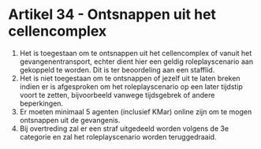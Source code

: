 # Artikel 34 - Ontsnappen uit het cellencomplex

1. Het is toegestaan om te ontsnappen uit het cellencomplex of vanuit het gevangenentransport, echter dient hier een geldig roleplayscenario aan gekoppeld te worden. Dit is ter beoordeling aan een stafflid.
2. Het is niet toegestaan om te ontsnappen of jezelf uit te laten breken indien er is afgesproken om het roleplayscenario op een later tijdstip voort te zetten, bijvoorbeeld vanwege tijdsgebrek of andere beperkingen.
3. Er moeten minimaal 5 agenten (inclusief KMar) online zijn om te mogen ontsnappen uit de gevangenis.
4. Bij overtreding zal er een straf uitgedeeld worden volgens de 3e categorie en zal het roleplayscenario worden teruggedraaid.
